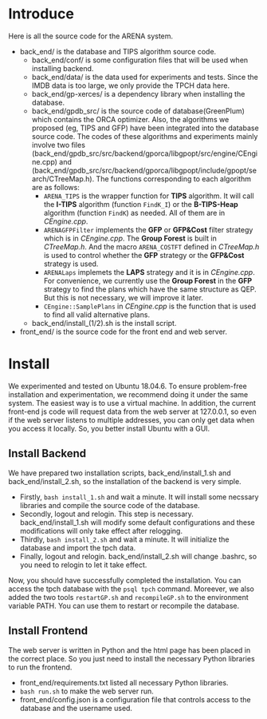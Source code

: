 # Introduce
Here is all the source code for the ARENA system.
* back_end/ is the database and TIPS algorithm source code.
    * back_end/conf/ is some configuration files that will be used when installing backend.
    * back_end/data/ is the data used for experiments and tests. Since the IMDB data is too large, we only provide the TPCH data here.
    * back_end/gp-xerces/ is a dependency library when installing the database.
    * back_end/gpdb_src/ is the source code of database(GreenPlum) which contains the ORCA optimizer. Also, the algorithms we proposed (eg, TIPS and GFP) have been integrated into the database source code. The codes of these algorithms and experiments mainly involve two files (back_end/gpdb_src/src/backend/gporca/libgpopt/src/engine/CEngine.cpp) and (back_end/gpdb_src/src/backend/gporca/libgpopt/include/gpopt/search/CTreeMap.h). The functions corresponding to each algorithm are as follows:
        * `ARENA_TIPS` is the wrapper function for **TIPS** algorithm. It will call the **I-TIPS** algorithm (function `FindK_I`) or the **B-TIPS-Heap** algorithm (function `FindK`) as needed. All of them are in *CEngine.cpp*.
        * `ARENAGFPFilter` implements the **GFP** or **GFP&Cost** filter strategy which is in *CEngine.cpp*. The **Group Forest** is built in *CTreeMap.h*. And the macro `ARENA_COSTFT` defined in *CTreeMap.h* is used to control whether the **GFP** strategy or the **GFP&Cost** strategy is used.
        * `ARENALaps` implemets the **LAPS** strategy and it is in *CEngine.cpp*. For convenience, we currently use the **Group Forest** in the **GFP** strategy to find the plans which have the same structure as QEP. But this is not necessary, we will improve it later.
        * `CEngine::SamplePlans` in *CEngine.cpp* is the function that is used to find all valid alternative plans. 
    * back_end/install_(1/2).sh is the install script.
* front_end/ is the source code for the front end and web server.

# Install
We experimented and tested on Ubuntu 18.04.6. To ensure problem-free installation and experimentation, we recommend doing it under the same system. The easiest way is to use a virtual machine. In addition, the current front-end js code will request data from the web server at 127.0.0.1, so even if the web server listens to multiple addresses, you can only get data when you access it locally. So, you better install Ubuntu with a GUI.

## Install Backend
We have prepared two installation scripts, back_end/install_1.sh and back_end/install_2.sh, so the installation of the backend is very simple.
* Firstly, `bash install_1.sh` and wait a minute. It will install some necssary libraries and compile the source code of the database.
* Secondly, logout and relogin. This step is necessary. back_end/install_1.sh will modify some default configurations and these modifications will only take effect after relogging.
* Thirdly, `bash install_2.sh` and wait a minute. It will initialize the database and import the tpch data.
* Finally, logout and relogin. back_end/install_2.sh will change .bashrc, so you need to relogin to let it take effect.

Now, you should have successfully completed the installation. You can access the tpch database with the `psql tpch` command. Moreever, we also added the two tools `restartGP.sh` and `recompileGP.sh` to the environment variable PATH. You can use them to restart or recompile the database.

## Install Frontend
The web server is written in Python and the html page has been placed in the correct place. So you just need to install the necessary Python libraries to run the frontend.
* front_end/requirements.txt listed all necessary Python libraries.
* `bash run.sh` to make the web server run. 
* front_end/config.json is a configuration file that controls access to the database and the username used.